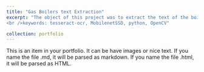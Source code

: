 ```yaml
---
title: "Gas Boilers text Extraction"
excerpt: "The object of this project was to extract the text of the boiler plates and detect the gas pipes for safety purposes. For text extraction I used tesseract-ocr and MobilenetSSD for pipe detection.
<br />keywords: tesseract-ocr, MobilenetSSD, python, OpenCV"

collection: portfolio
---
```


This is an item in your portfolio. It can be have images or nice text. If you name the file .md, it will be parsed as markdown. If you name the file .html, it will be parsed as HTML.
